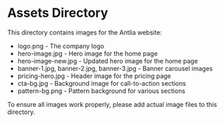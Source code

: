 
# Assets Directory

This directory contains images for the Antlia website:

- logo.png - The company logo
- hero-image.jpg - Hero image for the home page
- hero-image-new.jpg - Updated hero image for the home page
- banner-1.jpg, banner-2.jpg, banner-3.jpg - Banner carousel images
- pricing-hero.jpg - Header image for the pricing page
- cta-bg.jpg - Background image for call-to-action sections
- pattern-bg.png - Pattern background for various sections

To ensure all images work properly, please add actual image files to this directory.
